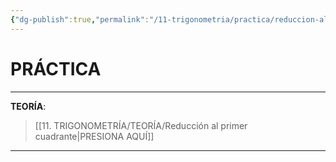 ```yaml
---
{"dg-publish":true,"permalink":"/11-trigonometria/practica/reduccion-al-primer-cuadrante/","tags":["Trigonometría","Práctica"]}
---
```


# PRÁCTICA
---
**TEORÍA**:
>[[11. TRIGONOMETRÍA/TEORÍA/Reducción al primer cuadrante\|PRESIONA AQUÍ]]

---

